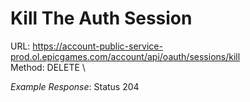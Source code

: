 # Kill The Auth Session

URL: https://account-public-service-prod.ol.epicgames.com/account/api/oauth/sessions/kill \
Method: DELETE \

_Example Response_: Status 204

